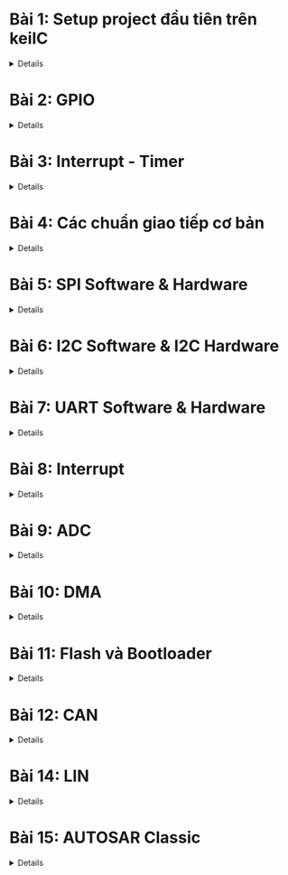 # Bài 1: Setup project đầu tiên trên keilC

<details>
<summary> Details </summary>

## 1.KeilC

<details>
<summary> Details </summary>

![KeilC](https://github.com/Fakerrrrrrrrrrr/Embedded_in_Automotive/blob/main/Images/KeilC.png)

KeilC (hay được gọi là Keil C hoặc Keil uVision) là một công cụ phát triển phần mềm tích hợp (IDE - Integrated Development Environment) được sử dụng để lập trình và phát triển phần mềm nhúng cho các vi điều khiển. KeilC được phát triển bởi công ty Keil, hiện thuộc sở hữu của ARM Holdings, và thường được sử dụng để lập trình các vi điều khiển dựa trên kiến trúc ARM, đặc biệt là các dòng vi điều khiển 8051 và ARM Cortex.

**Các thành phần chính của KeilC**:

- uVision IDE:<br>
Đây là môi trường phát triển tích hợp, cung cấp giao diện để viết mã, biên dịch chương trình, và gỡ lỗi các ứng dụng nhúng. Nó bao gồm trình biên tập mã nguồn và các công cụ khác giúp lập trình viên dễ dàng quản lý các dự án.
- C Compiler (Trình biên dịch C):<br>
KeilC cung cấp trình biên dịch ngôn ngữ lập trình C/C++, cho phép viết mã chương trình bằng ngôn ngữ C và biên dịch nó thành mã máy cho vi điều khiển.
- Assembler (Trình hợp dịch):<br>
Hỗ trợ viết mã Assembly và biên dịch mã Assembly thành mã máy. Đây là công cụ hữu ích cho các tình huống cần kiểm soát chi tiết phần cứng ở mức thấp.
- Debugger (Trình gỡ lỗi):<br>
KeilC tích hợp trình gỡ lỗi mạnh mẽ, giúp lập trình viên kiểm tra và sửa lỗi chương trình trên mô phỏng hoặc trên phần cứng thực. Trình gỡ lỗi có thể tương tác với các bo mạch thực tế để kiểm tra chương trình trên vi điều khiển.
- Simulator (Trình mô phỏng):<br>
Keil cung cấp công cụ mô phỏng, cho phép lập trình viên kiểm tra các chương trình của họ mà không cần phần cứng thực. Trình mô phỏng có thể mô phỏng các trạng thái và phản ứng của vi điều khiển.

**Các tính năng nổi bật của KeilC**:

- **Hỗ trợ nhiều vi điều khiển**: KeilC hỗ trợ nhiều dòng vi điều khiển, bao gồm các dòng 8051, ARM7, ARM Cortex-M, và các vi điều khiển khác dựa trên kiến trúc ARM.
- **Quản lý dự án**: Hỗ trợ quản lý dự án lớn, cho phép người dùng dễ dàng tổ chức mã nguồn và các tệp tin liên quan.
- **Tích hợp trình biên dịch và gỡ lỗi**: Giúp quá trình phát triển và thử nghiệm chương trình trở nên hiệu quả hơn.
- **Khả năng mô phỏng và gỡ lỗi trên phần cứng**: Đây là tính năng quan trọng giúp lập trình viên có thể kiểm tra chương trình trực tiếp trên vi điều khiển thực tế.

**Ứng dụng của KeilC**:

KeilC thường được sử dụng trong phát triển các ứng dụng nhúng, chẳng hạn như:

- Các hệ thống điều khiển thời gian thực (RTOS).
- Các ứng dụng IoT (Internet of Things) dựa trên vi điều khiển ARM.
- Các dự án phát triển phần mềm cho các thiết bị nhúng như điện thoại, máy tính bảng, hệ thống nhúng công nghiệp, thiết bị y tế, và nhiều hệ thống nhúng khác.

</details>

## 2. Blink Led PC13

<details>
<summary> Details </summary>

![BlinkLedPC13](https://github.com/Fakerrrrrrrrrrr/Embedded_in_Automotive/blob/main/Images/BlinkLedPC13.png)

Trên con vi điều khiển STM32 có các chân A0, A1, A2,... đó là các chân GPIO tổ chức thành các bộ như GPIOA, GPIOB, GPIOC,... mỗi bộ gồm 16 chân là từ chân 0 đến chân 15, các chân có nhiều chức năng, chức năng cơ bản là xuất và nhận điện áp. Ví dụ này xuất ra được điện áp để điều kiển con Led PC13.<br>

Để GPIO hoạt động được cần phải cấp xung clock để GPIO hoạt động. Con vi điều khiển sẽ hoạt động dựa trên giao động được tạo ra bởi thạch anh hay được tạo ra bởi bộ giao động nội.

PC13 có nghĩa là Port ở GPIOC thuộc chân số 13.

Hiện nay thời đại phát triển, mọi con vi điều khiển hầu hết đều có thư viện nên ít khi gặp trường hợp phải code trực tiếp trên thanh ghi. Code bằng thanh ghi chủ yếu để hiểu cách ngoại vi được cấu hình.

- APB2 được cấu hình bởi thanh ghi APB2 peripheral clock enable register (RCC_APB2ENR.)
- Bit IOPCEN điều khiển xung cấp cho GPIOC

![APB2ENR](https://github.com/Fakerrrrrrrrrrr/Embedded_in_Automotive/blob/main/Images/APB2.png)

Các bit từ 0 đến 15 sẽ chịu trách nhiệm cấu hình xung clock cho ngoại vi, bit số 4 là bit IOPCEN để cấu hình cho cái xung clock của GPIOC. Ghi IOPCEN lên 1 là đã cấp xung.

- **Cấu hình chế độ chân GPIO**

Port configuration register low (GPIOx_CRL): cấu hình cho các chân từ 0-7 trong Portx

![GPIOx_CRL](https://github.com/Fakerrrrrrrrrrr/Embedded_in_Automotive/blob/main/Images/GPIOx_CRL.png)

Port configuration register low (GPIOx_CRH): cấu hình cho các chân từ 8-15 trong Portx

![GPIOx_CRH](https://github.com/Fakerrrrrrrrrrr/Embedded_in_Automotive/blob/main/Images/GPIOx_CRH.png)

Mỗi GPIO có 16 chân, mỗi chân được quyết định bởi 4 bit, nên để đủ 16 chân thì cần 64 bit, cấu trúc vi điều khiển chỉ cần 32 bit nên phải chia đôi ra thành 2 thanh ghi CRH và CRL, GPIOx_CRL sẽ cấu hình cho chân từ 0-7, GPIOx_CRH sẽ cấu hình cho chân từ 8-15 (Thay x bằng A,B,C,...).

Ở đây dùng PC13 nên sẽ quan tâm tới CNF13 và MODE13, mỗi phần chứa 2 bit và tùy thuộc giá trị ghi vào 4 bit rw (read write).

![8-15](https://github.com/Fakerrrrrrrrrrr/Embedded_in_Automotive/blob/main/Images/8_15_leg.png)

Code điều khiển PC13 với Mode_11 và CNF_00:
```c
int main(){
  RCC->APB2ENR |= RCC_APB2ENR_IOPCEN| RCC_APB2ENR_IOPAEN;

  GPIOC->CRH |= GPIO_CRH_MODE13_0;  //MODE[1:0] = 11: Output mode, max speed 50 MHz.
  GPIOC->CRH |= GPIO_CRH_MODE13_1;
  GPIOC->CRH &= ~GPIO_CRH_CNF13_0;  //CNF13[1:0] = 00: General purpose output push-pull.
  GPIOC->CRH &= ~GPIO_CRH_CNF13_1;
  while(1){
  
  }
  return 0;
}
```

Port output data register (GPIOx_ODR).
- Gồm 16 bits (ODR0->ODR15) ứng với giá trị logic trên chân tương ứng trong Portx.

```c
int main(){
  RCC->APB2ENR |= RCC_APB2ENR_IOPCEN| RCC_APB2ENR_IOPAEN;

  GPIOC->CRH |= GPIO_CRH_MODE13_0;  //MODE[1:0] = 11: Output mode, max speed 50 MHz.
  GPIOC->CRH |= GPIO_CRH_MODE13_1;
  GPIOC->CRH &= ~GPIO_CRH_CNF13_0;  //CNF13[1:0] = 00: General purpose output push-pull.
  GPIOC->CRH &= ~GPIO_CRH_CNF13_1;
  while(1){
    GPIOC->ODR |= 1<<13;
    delay(10000000);
    GPIOC->ODR &= ~(1<<13);
    delay(10000000);
  }
  return 0;
}
```

Delay();<br>
Hàm delay được tạo bằng cách cho MCU không làm gì trong 1 khoảng thời gian bằng các vòng lặp.
```c
void delay(__IO uint32_t timedelay){
  for(int i = 0; i<timedelay; i++){}
}
```

</details>

## 3. Tổng kết & mở rộng

<details>
<summary> Details </summary>

- Việc code trên thanh ghi  giúp hiểu rõ cách hoạt động chi tiết của từng ngoại vi.
- Hiện nay các hãng sản xuất đều cung cấp bộ thư viện chuẩn cho từng MCU, trong đó các API được phát triển để người dùng dễ tiếp cận hơn.<br>
->> Nên sử dụng thư viện chuẩn để code dễ dàng hơn.

</details>

## 4. Đọc trạng thái nút nhấn để điều khiển Led.

<details>
<summary> Details </summary>

- Pin được chọn là PA0 (ODR: Output Data Register)

![Button_PA0](https://github.com/Fakerrrrrrrrrrr/Embedded_in_Automotive/blob/main/Images/Button_PA0.png)

- Lắp nút nhấn theo kiểu Pull-Up Resistor
- Cấu hình ban đầu trạng thái chân PA0 sẽ là mức 1. PA0 kiểu Input Push Pull.
- Set GPIOA_ODR lên 1. 

```c
RCC->APB2ENR |= RCC_APB2ENR_IOPAEN; //Kich hoat xung clock cap cho GPIOA
											
GPIOA->CRL &= ~GPIO_CRL_MODE0_0; 	//MODE = 00: Intput mode.
GPIOA->CRL &= ~GPIO_CRL_MODE0_1; 
GPIOA->CRL |= GPIO_CRL_CNF0_1;	 //CNF = 10: Input with pull-up / pull-down
GPIOA->CRL &= ~GPIO_CRL_CNF0_0;	       
GPIOA->ODR |= GPIO_ODR_ODR0;
```

Do cấu hình cho chân PA0 nên sẽ là CRL, MODE = 00, CNF = 10, ODR = 1 (pull-up). Thanh ghi ODR là để điều khiển xuất dữ liệu ra thanh ghi đó.

**Đọc trạng thái nhấn nút**

Thanh ghi Input Data Register (IDR):
- Nhận mức tín hiệu tại chân của Port.
- Giá trị nút nhấn tại PA0 = bit IDR0 của PortA.

```c
if( ( GPIOA->IDR & (1<<0) ) == 0 ){
     while((GPIOA->IDR & (1<<0)) == 0);
     // Do something.

     }
```

Đầu tiên nếu nhấn nút thì GPIOA->IDR sẽ bằng 0 sẽ chạy vào trong phần câu điều kiện, còn vòng lặp while để đến khi nào thả nút nhấn đó ra thì mới thực hiện câu lệnh mong muốn để tránh trường hợp thực hiện câu lệnh nhiều lần.

</details>

</details>


# Bài 2: GPIO

<details>
<summary> Details </summary>

## 1. Thư viện STM32F10x Standard Peripherals Firmware Library

<details>
<summary> Details </summary>

Thư viện STM32F10x là thư viện được phát triển cho dòng STM32. Đầy đủ driver cho tất cả các ngoại vi tiêu chuẩn. Thư viện này bao gồm các hàm, cấu trúc dữ liệu và marco được define từ trước để giúp việc cấu hình các ngoại vi đơn giản hơn mà không cần phải vào tới từng thanh ghi đọc các document để xem thanh ghi đó có chức năng gì.

Các bước cấu hình ngoại vi (GPIO)

**Cấp clock cho ngoại vi** (RCC) -> **Cấu hình ngoại vi** (CRH-CRL) -> **Sử dụng ngoại vi** (ODR-IDR)

Cấp xung clock cho GPIO: Sử dụng các API được cung cấp sẵn cho từng Bus. Các ngoại vi trên Bus được cấp xung thông qua việc truyền các tham số vào API. Vì sử dụng led PC13 nên cấp xung cho GPIOC qua Bus APB2.

**Cấp clock cho ngoại vi** :Để cấp xung cho ngoại vi ứng với Bus sẽ có 3 hàm:
```
void RCC_AHBPeriphClockCmd(uint32_t RCC_AHBPeriph, FunctionalState NewState);		//Cấp xung cho ngoại vi với Bus AHB
void RCC_APB2PeriphClockCmd(uint32_t RCC_APB2Periph, FunctionalState NewState);		//Cấp xung cho ngoại vi với Bus APB2
void RCC_APB1PeriphClockCmd(uint32_t RCC_APB1Periph, FunctionalState NewState);		//Cấp xung cho ngoại vi với Bus APB1
```

Cấu hình:
```
void RCC_Config(void){
     RCC_APB2PeriphClockCmd(RCC_APB2Periph_GPIOC, ENABLE);	//Nếu muốn dùng ngoại vi, cấp clock cho các ngoại vi đó dùng toán tử | ví dụ "RCC_APB2Periph_GPIOC| RCC_APB2Periph_GPIOA"
     RCC_APB1PeriphClockCmd(RCC_APB1Periph_TIM2, ENABLE);
}
```

**Cấu hình ngoại vi**: Để cấu hình cho GPIO ta dùng Struct GPIO_InitTypeDef, cụm từ InitTypeDef sẽ dùng chung để cấu hình cho SPI,GPIO,... để cấu hình cho nó với struct có các biến thành viên khác nhau (cũng có thể hiểu là khởi tại kiểu mặc định).<br>
Ở đây GPIO_InitTypeDef sẽ chứa các biến thành viên như là GPIO_Pin (Chọn Pin), GPIO_Mode (Chọn Mode), GPIO_Speed (Tốc độ đáp ứng).<br>
Ngoài ra thì ta có thể ghi đè biến GPIO_InitStruct nếu có cấu hình các chân tương tự, những gì liên quan đến GPIO sẽ được đưa vào 1 hàm GPIO_config. Tương tự với các ngoại vi khác đều được code như bên dưới.
```
void GPIO_config(){
	GPIO_InitTypeDef GPIO_InitStruct;
	
	GPIO_InitStruct.GPIO_Pin = GPIO_Pin_13;			//Nếu muốn dùng nhiều chân thì sử dụng toán tử OR(|) để thiết lập nhiều chân ví dụ "GPIO_Pin_13| GPIO_Pin_14| GPIO_Pin_15" lưu ý nó phải cùng chế độ và trên GPIOC, nếu muốn dùng GPIOA thì ghi đè struct tạo ra.
	GPIO_InitStruct.GPIO_Mode = GPIO_Mode_Out_PP;
	GPIO_InitStruct.GPIO_Speed = GPIO_Speed_50MHz;
	
	GPIO_Init(GPIOC, &GPIO_InitStruct);

	//PA13
	GPIO_InitStruct.GPIO_Pin = GPIO_Pin_13;
	GPIO_InitStruct.GPIO_Mode = GPIO_Mode_IN_FLOATING;
	GPIO_InitStruct.GPIO_Speed = GPIO_Speed_10MHz;

	GPIO_Init(GPIOA, &GPIO_InitStruct);
}
```

**Sử dụng GPIO**:Khi vào {}Function ở stm32f10x_gpio.c thì sẽ có các hàm để sử dụng ngoại vi.<br>
Sau đây là các hàm thông dụng:
```
//Đọc tín hiệu trên 1 chân trong GPIO được cấu hình là INPUT(ngỏ vào) tương ứng 1 bit: Tham số sẽ là GPIO với chân GPIO đó
uint8_t GPIO_ReadInputDataBit(GPIO_TypeDef* GPIOx, uint16_t GPIO_Pin);
//Đọc tín hiệu trên 16 chân trong GPIO được cấu hình là INPUT(ngỏ vào) tương ứng 16 bit: Tham số sẽ là GPIO
uint16_t GPIO_ReadInputData(GPIO_TypeDef* GPIOx);
//Đọc tín hiệu trên 1 chân trong GPIO được cấu hình là OUTPUT(ngỏ ra) tương ứng với 1 bit: Tham số sẽ là GPIO với chân GPIO đó
uint8_t GPIO_ReadOutputDataBit(GPIO_TypeDef* GPIOx, uint16_t GPIO_Pin);
//Đọc tín hiệu trên 16 chân trong GPIO được cấu hình là OUTPUT(ngỏ ra) tương ứng 16 bit: Tham số sẽ là GPIO
uint16_t GPIO_ReadOutputData(GPIO_TypeDef* GPIOx);
//Đặt 1 số chân trên GPIO về mức 1 có thể chọn nhiều chân bằng phép OR: Tham số sẽ là GPIO với chân GPIO đó
void GPIO_SetBits(GPIO_TypeDef* GPIOx, uint16_t GPIO_Pin);//0b0000….0010
//Đặt 1 số chân trên GPIO về mức 0 có thể chọn nhiều chân bằng phép OR: Tham số sẽ là GPIO với chân GPIO đó
void GPIO_ResetBits(GPIO_TypeDef* GPIOx, uint16_t GPIO_Pin);
//Hàm này cho phép ghi giá trị tùy ý lên 1 chân tương ứng 1 bit
void GPIO_WriteBit(GPIO_TypeDef* GPIOx, uint16_t GPIO_Pin, BitAction BitVal);
//Hàm này cho phép ghi giá trị tùy ý lên 16 chân tương ứng 16 bit
void GPIO_Write(GPIO_TypeDef* GPIOx, uint16_t PortVal);
```
Sử dụng hàm SetBits và ResetBits để tạo hàm blink led như bài trước.
```
while(1){
	GPIO_SetBits(GPIOC, GPIO_Pin_13); // Ghi 1 ra PC13
	delay(10000000);
	GPIO_ResetBits(GPIOC, GPIO_Pin_13);// Ghi 0 ra PC13
	delay(10000000);
}
```
Thêm 1 số ví dụ về nháy đuổi led, sẽ cấu hình cho chân 5 đến chân 8 của GPIOC. Nhìn thấy cùng chế độ với GPIO_Pin_13 nên ta có thể dùng phép OR cho tất cả các Pin.
```
GPIO_InitTypeDef GPIO_InitStructure;
GPIO_InitStructure.GPIO_Pin = GPIO_Pin_5|GPIO_Pin_6|GPIO_Pin_7|GPIO_Pin_8;
GPIO_InitStructure.GPIO_Mode = GPIO_Mode_Out_PP;
GPIO_InitStructure.GPIO_Speed = GPIO_Speed_50MHz;
	
GPIO_Init(GPIOC, &GPIO_InitStructure);
```
Hàm nháy đuổi sử dụng hàm GPIO_Write ghi cùng lúc 16 chân, loop là số lần nháy đuổi, biến Ledval để điều khiển, mỗi lần nháy đuổi thì sẽ đặt giá trị là 1 tại vị trí GPIO4 và mỗi lần lặp thì sẽ dịch sang 1 bit GPIO5->GPIO6->GPIO7->GPIO8 mỗi lần led sẽ sáng 1 chân.
```
void chaseLed(uint8_t loop){
	uint16_t Ledval;
	for(int j=0; j<loop; j++ ){
		Ledval = 0x0010;
		for(int i =0; i<4; i++)
		{
			Ledval = Ledval<<1;
			GPIO_Write(GPIOC, Ledval);
			delay(10000000);
		}
	}
}
int main(){
	while(1){
		chaseLed(3);
		break;
	}
}
```
Nếu quá nhanh thì delay không đủ, phần sau học về Timer sẽ chuẩn hơn.<br>

**Đọc trạng thái nút nhấn**: Tương tự thì ta đọc trạng thái nút nhấn dựa trên các hàm. Cấu hình 1 phân GPIOA vì chân cần sử dụng ở đây là PA0 nhận tín hiệu đầu vào (INPUT).
```
GPIO_InitTypeDef GPIO_InitStructure;
GPIO_InitStructure.GPIO_Pin = GPIO_Pin_0;
GPIO_InitStructure.GPIO_Mode = GPIO_Mode_IPU;
GPIO_InitStructure.GPIO_Speed = GPIO_Speed_50MHz;

GPIO_Init(GPIOA, &GPIO_InitStructure);
```
Kiểm tra xem PA0 có đang bằng không hay không bằng cách dùng GPIO_ReadInputDataBit so sánh với 0 hoặc Bit_RESET.
```
if(GPIO_ReadInputDataBit(GPIOA, GPIO_Pin_0)==0)
	{
		while(GPIO_ReadInputDataBit(GPIOA, GPIO_Pin_0)==0);
		//do something
		if(GPIO_ReadOutputDataBit(GPIOC, GPIO_Pin_13)){
			GPIO_ResetBits(GPIOC, GPIO_Pin_13);
		} else {
			GPIO_SetBits(GPIOC, GPIO_Pin_13);
	}
}

```

</details>

</details>

# Bài 3: Interrupt - Timer

<details>
<summary> Details </summary>

## 1. Ngắt:
Ngắt là 1 sự kiện khẩn cấp xảy ra trong hay ngoài vi điều khiển. Nó yêu cầu MCU phải dừng chương trình chính và thực thi chương trình ngắt.<br>
Trong hàm main sẽ có 1 vòng lặp while(1), khi không có gì xảy ra thì nó sẽ chạy ở trong while(1) nếu có sự kiện khẩn cấp xảy ra thì chương trình trong main sẽ lập tức dừng lại và chuyển tới thực hiện một chương trình ngắt sau khi xử lý xong nó sẽ quay lại chỗ được tạm dừng ở chương trình chính để thực hiện tiếp tục đoạn code. <br>
Ví dụ như trên chiếc xe hơi thì chương trình chính là chương trình khi xe hoạt động bình thường khi mình lái, nghe nhạc,... ví dụ trên đầu xe có cảm biến va chạm, mà xe sắp tông vào cột điện thì cảm biến va chạm nó sẽ báo cho con vi điều khiển biết xe sắp va chạm nên tạo ra 1 ngắt, thực hiện cho xe ngừng hoạt động hoặc phanh gấp or đảo lái, hoặc bung túi khí,... khi xe dừng hẳn mà cảm biến không báo nguy hiểm nữa thì xe lại chạy hoạt động lại bình thường. Hoặc khi chơi game chương trình chính window đang chạy mà nó nhận thấy nhiệt độ đang lên cao ngoài mức cho phép thì máy tính sẽ tự động tắt nguồn.<br>

Các loại ngắt thông dụng:<br>

Mỗi ngắt có 1 trình phục vụ ngắt, sẽ yêu cầu MCU thực thi lệnh tại trình phục vụ ngắt khi có ngắt xảy ra.(Thì nó là 1 hàm cố định bất cứ khi nào có ngắt tương ứng với hàm đó thì tự động gọi nó ra)<br>
Các ngắt có các địa chỉ cố định trong bộ nhớ để giữ các trình phục vụ. Các địa chỉ này gọi là vector ngắt.

|Ngắt|Cờ ngắt|Địa chỉ trình phục vụ ngắt| Độ ưu tiên ngắt|
|------|-------|--------------------------|----------------|
|Reset|-|000h|-|
|Ngắt ngoài|IE0|0003h|Lập trình được|
|Timer1|TF1|001Bh|Lập trình được|
|Ngắt truyền thông| | | |

Địa chỉ trình phục vụ ngắt (vector ngắt) chỉ là ví dụ, còn cờ ngắt đó là các bit ngắt, flag ngắt.

Ngắt reset xảy ra khi ta nhấn nút reset trên con vi điều khiển, hoặc rút nguồn điện sau đó cắm điện lại nó sẽ chạy chương trình lại từ đầu.<br>

![ProgramCounter](https://github.com/Fakerrrrrrrrrrr/Embedded_in_Automotive/blob/main/Images/Interrupt_PC.png)

Để nắm được cách hoạt động khi chương trình có ngắt thì phải biết tới Program Counter (Thanh ghi PC) thanh ghi này luôn chỉ đến lệnh tiếp theo trong chương trình. Khi chương trình nạp vào con stm32 thì từng cái lệnh hợp ngữ sẽ lưu vào từng ô nhớ vào bộ nhớ Flash của con stm32.<br>
Khi mà CPU đọc lệnh chạy thì thanh ghi PC nó sẽ trỏ vào vị trí đầu tiên (khi khởi động lên) 0xC1 rồi hàm main sẽ đi được bao nhiêu dòng code thì thanh ghi PC nó sẽ thực hiện các lệnh hợp ngữ tiếp theo ở trong vòng while(1) thì lặp lại vòng lặp mới 0xC1. Có các chương trình ngắt khác như là ngắt ngoài có vector ngắt địa chỉ sẽ được lưu tại 0xB5-B9 và 1 chương trình khác thì là 0xD3-0xD7.<br>
Ví dụ ở 0xC2 xảy ra ngắt thì CPU biết khi có ngắt xảy ra thì tạm dừng chương trình chính lại để chạy chương trình ngắt nhận diện được đây là ngắt và có vector 0xB5-B9 thì nó tạm thời đưa PC của nó tới 0xB5 sau khi chạy xong lệnh 0xC2 thì PC sẽ trỏ tới lệnh tiếp theo 0xB6 và thực hiện 0xB5 cứ thế chạy đến 0xB9 thì PC sẽ trỏ tới 0xC3 và chương trình lại tiếp tục ngay tại vị trí 0xC3 rồi chạy lại bình thường.<br>

### 1.1 Ngắt ngoài:

![ExternalInterrupt](https://github.com/Fakerrrrrrrrrrr/Embedded_in_Automotive/blob/main/Images/External_Interrupt.png)

Xảy ra khi có thay đổi điện áp trên các chân GPIO được cấu hình làm ngõ vào ngắt.<br>

Ví dụ trên thì cấu hình cho chân GPIO làm ngõ ngắt ngoài, lắp 1 nút nhấn khi nhấn nút điện áp sẽ thay đổi trên chân GPIO đó thì nó sẽ sinh ra 1 ngắt ngoài. Và có 4 kiểu ngắt ngoài. Các ngắt sẽ sinh ra khi ở các trạng thái khác nhau.

- LOW: kích hoạt ngắt liên tục khi chân ở mức thấp.
- HIGH: Kích hoạt liên tục khi chân ở mức cao.
- Rising: Kích hoạt khi trạng thái trên chân chuyển từ thấp lên cao.
- Falling: Kích hoạt khi trạng thái trên chân chuyển từ cao xuống thấp.

Thông thường chân sẽ có 2 giá trị là 1 và 0 tương ứng 3V3 và 0V

### 1.2 Ngắt Timer:

Ngắt Timer xảy ra khi trong thanh ghi đếm của timer tràn. Giá trị tràn được xác định bởi giá trị cụ thể trong thanh ghi đếm của timer. (Timer đơn giản là 1 bộ đếm, đếm lên hoặc đếm xuống sau khoảng thời gian nhất định ví dụ cấu hình sau mỗi 1ms thì nó sẽ đếm lên 1 thì thanh ghi đếm cứ sau 1ms sẽ tăng lên 1 đơn vị, thanh ghi đếm là thanh ghi đếm nhị phân, thanh ghi đếm tràn là khi giá trị nó đếm bằng với giá trị mình thiết lập cho nó (200 lần chẳng hạn) khi tràn thì sẽ tạo ra 1 ngắt Timer (Hàm ngắt cho Timer được gọi).

Vì đây là ngắt nội trong MCU(nội trong con vi điều khiển) không phụ thuộc tín hiệu bên ngoài, nên phải reset giá trị thanh ghi timer để có thể tạo được ngắt tiếp theo. Ở ví dụ uint8_t thì sẽ đếm từ 0-255 thì nó mới reset thay vì 200 nếu nó không phải là uint8_t mà là uint16_t hoặc uint32_t thì nó sẽ đếm thêm gấp mấy lần mới reset rồi mới đếm tới giá trị 200, nên để tránh xảy ra sai sót thì ta nên reset giá trị của thanh ghi đếm về 0 sau mỗi lần ngắt.

### 1.3 Ngắt truyền thông:

![Communication_Interrupt](https://github.com/Fakerrrrrrrrrrr/Embedded_in_Automotive/blob/main/Images/Communication_Interrupt.png)

Ngắt truyền thông xảy ra khi có sự kiện truyền/nhận dữ liệu giữa MCU với các thiết bị bên ngoài hay với MCU. Ngắt này sử dụng cho nhiều phương thức như Uart, SPI, I2C…v.v nhằm đảm bảo việc truyền nhận chính xác. Hầu như tất cả các giao thức hỗ trợ trên con stm32 đều có ngắt truyền thông, có nghĩa mỗi giao thức đều có ngắt riêng của nó.<Br>

Ở ví dụ trên mình sẽ có 2 con vi điều khiển nối với nhau qua 1 giao thức là UART. Thì trong vi điều khiển không phải lúc nào cũng là truyền và nhận dữ liệu (truyền qua UART) thì trong chương trình còn các công việc khác để nó làm nữa ví dụ func1, func2,... và các hàm sẽ mất thời gian để nó thực hiện. Ở MCUA và MCUB đều có func1 nhưng ở MCUA lại mất 2s để thực hiện thay vì 1s ở MCUB thì hàm nhận sẽ gọi trước hàm truyền và thực hiện xong rồi thì MCUA mới truyền dữ liệu thì dữ liệu sẽ bị mất khi MCU thực hiện nhiều công việc nếu cùng thời gian thì vô tình nó sẽ đúng. Hoặc là chỉ nhận 0.5s dữ liệu thì cũng bị mất 0.5s dữ liệu. Nên để đảm bảo khi con MCUA truyền thì con MCUB nhận thì dùng ngắt truyền thông.

Tạo ra 1 chương trình ngắt UART hoạt động khi MCUA truyền dữ liệu thì chương trình ở MCUB sẽ dừng và chuyển qua chương trình ngắt Timer, hành động này xảy ra rất là nhanh nên sẽ được coi là cùng lúc với lúc truyền dữ liệu bây giờ đơn giản ở hàm ngắt được gọi nó sẽ gọi hàm nhận.

### 1.4 Độ ưu tiên ngắt:

Độ ưu tiên ngắt là khác nhau ở các ngắt. Nó xác định ngắt nào được quyền thực thi khi nhiều ngắt xảy ra đồng thời.(Quyết định ngắt nào được thực hiện trước và ngắt nào được thực hiện sau)<br>
STM32 quy định ngắt nào có số ưu tiên càng thấp thì có quyền càng cao. Các ưu tiên ngắt có thể lập trình được.

Ví dụ trên xe ở vừa có cảm biến và chạm và vừa có cảm biến áp suất lốp. Xe đang chạy bị thủng lốp và trong lúc đó xe chuẩn bị đâm vào cột điện thì 2 cảm biến gửi cùng lúc 2 tín hiệu khẩn cấp, thì chiếc xe không biết thực hiện chương trình ngắt nào trước. Nên độ ưu tiên ngắt được sinh ra và được cài đật khác nhau ở các ngắt. Tùy thuộc vào độ khẩn cấp nào cao hơn thì sẽ cho nó độ ưu tiên cao hơn. Cái ngắt ưu tiên xử lý ngắt va chạm trước rồi mới thực hiện ngắt áp suất lốp, số ưu tiên thứ tự càng thấp thì quyền càng cao.<br>

Nên nhớ là ngắt không phải 1 cái function gọi chung nó là 1 trình phụ ngắt. ví dụ chương trình chạy từ 0x01 tới 0x03 và nó đang chạy lệnh 0x03 thì xảy ra ngắt lúc này PC đang trỏ tới 0x04 của chương trình chính thì sẽ thay đổi sang 0xD4 thì sau khi chạy xong tới 0xE2 chẳng hạn, để chương trình đang thực hiện biết được vị trí mà nó dời đi thì sẽ có 1 khái niệm gọi là Stack Pointer (cấu trúc dữ liệu Stack bình thường) thì nó sẽ được dùng để lưu các giá trị (PC) (địa chỉ) hiện tại khi chương trình nhảy sang chương trình ngắt khác và PC mới sẽ được cập nhật PC trỏ tới 0xD4 ví dụ ở tại dòng lệnh 0xD6 xảy ra ngắt PC trỏ tới 0xD7 thì nó sẽ tiếp tục lưu PC 0xD7 vào Stack Pointer và nhảy sang chương trình ngắt khác cũng như PC mới sẽ được cập nhật ở chương trình ngắt có độ ưu tiên cao hơn. Sau khi thực hiện xong chương trình ngắt tới dòng lệnh 0xB9 CPU nhận thấy chương trình ngắt sẽ kết thúc và thoát chương trình ngắt thì CPU sẽ vào Stack Pointer với cấu trúc LIFO thì 0xD7 sẽ được lấy ra cập nhật cho PC là 0xD7 và xóa phần tử đó sau đó trong Stack Pointer tiếp tục sau khi tới chương trình chính. Ở đây chỉ nói tới PC.

Trạng thái chương trình sẽ được lưu toàn bộ ở trong 1 stack riêng trong bộ nhớ stack, thực chất MCU chạy sẽ có 15 thanh ghi dùng để toán giá trị cho các biến, thì 15 thanh ghi đó chính là trạng thái chương trình khi 1 biến được dùng để tính toán sẽ thực hiện trên các thanh ghi đó, ví dụ đang tính toán lở dở ở biến a, thì toàn bộ quá trình tính toán lở dở sẽ được lưu hết vào trong bộ nhớ Stack khi chuyển đi sẽ có trạng thái hoàn toàn mới, khi nó khôi phục thì nó khôi phục lại toàn bộ trạng thái chương trình lúc đó luôn chứ không phải khôi phục PC không nên giá trị của biến đó hoàn toàn được bảo toàn (Tham khảo exception handing in stm32).

Nếu 1 ngắt có độ ưu tiên thấp hơn xảy ra trong quá trình thực hiện chương trình ngắt có độ ưu tiên cao hơn thì chương trình ngắt đó sẽ không thực hiện ngay mà nó sẽ vào trạng thái chờ (Pending) (Queue) để xử lý lần lượt hoặc nếu cài đặt cho MCU bỏ qua luôn thì nó sẽ bỏ qua luôn.

Trên là 3 ngắt chính còn về ngắt reset liên quan đến phần Boot của MCU chưa có học nên bỏ qua.

## 2. TIMER

Có thể hiểu 1 cách đơn giản: timer là 1 mạch digital logic có vai trò đếm mỗi chu kỳ clock (đếm lên hoặc đếm xuống).
Timer còn có thể hoạt động ở chế độ nhận xung clock từ các tín hiệu ngoài. Có thể là từ 1 nút nhấn, bộ đếm sẽ được tăng sau mỗi lần bấm nút (sườn lên hoặc sườn xuống tùy vào cấu hình) (cấu hình thêm). Ngoài ra còn các chế độ khác như PWM, định thời …vv.

Timer thông thường sẽ nhận xung từ CPU, MCU hoặc nhận xung từ bên ngoài. Có thể nhận từ 1 nút nhấn để tính nó là 1 xung, cứ mỗi lần có xung thì bộ đếm sẽ đếm lên 1 lần tùy cách cài đặt nó sẽ nhận xung từ CPU hay là xung bên ngoài thì nó sẽ đếm theo kiểu khác nhau. Ngoài ra còn các chế độ khác như PWM điều khiển độ rộng xung, điều khiển motor, thiết bị cũng như là dùng để định thời gian, đo thời gian,...

STM32F103 có 7 Timer nhưng có 4 Timer là sử dụng được thôi còn 3 Timer còn lại là của hệ thống 

![TIMER](https://github.com/Fakerrrrrrrrrrr/Embedded_in_Automotive/blob/main/Images/Timer.png)

Thì đây là bộ Timer hoạt động theo chu kỳ (period) nó không có set up giá trị tràn thì nó đếm tới 1 giá trị nhất định thì nó set up về 0 nên tạo ra 1 khoảng thời gian giống nhau.

### 2.1 Cấu hình Timer

Mở keilC tick vào Timer và RCC (Resolve). Timer là 1 ngoại vi giống với GPIO thì đầu tiên cần cấp clock. Struct TIM_TimeBaseInitTypeDef thì là time cơ bản, có các chế độ khác như là TIM_ICInitTypeDef, TIM_OCInitTypeDef,... học cơ bản nên chỉ cần TimeBaseInitTypeDef là được. Về Struct TimeBaseInitTypeDef sẽ có 5 biến thành viên về biến cuối cùng là TIM_RepetitionCounter thì bỏ qua vì nó là chế độ mở rộng chỉ sử dụng cho TIM1 và TIM8.<Br>
Đầu tiên ClockDivision nếu không được cấu hình mà để giá trị mặc định của hệ thống nó sẽ được cấp là 72MHz(1 giây tạo ra được 72 triệu dao động). Thì ClockDivision cho phép chia nhỏ Clock của hệ thống và cấp cho Timer, chia nhỏ hơn để cấp cho Timer. Nó sẽ gồm chia 1,2 và 4.<br>
Thứ hai Prescaler quyết định sau bao nhiêu xung clock sẽ đếm lên 1 lần (sau bao nhiêu dao động thì thanh ghi sẽ đếm lên 1 lần) //1 dao động tốn:1/72M giây, thì mỗi  1ms nó sẽ thực hiện bao nhiêu dao động. Prescaler tương trưng cho số dao động để đếm lên 1 lần Ví dụ 72 mà Clock là 72M thì 72 dao động sẽ tốn 1Microseconds.<br>
Thứ ba là Period sao bao nhiêu giá trị đếm thì nó sẽ reset lại thanh ghi, với Timer cơ bản thì không cần Period này nên đặt giá trị max cho nó để nó tự động đếm, sau này hoc sử dụng ngắt mới dùng tới nó chỉ là uint16_t nên nó sẽ chứa giá trị từ 0x0000 tới 0xFFFF(65535) nên cần phải tính toán giá trị Division với giá trị Prescaler sao cho phù hợp.<br>
Lưu ý thì do Timer đếm bắt đầu từ 0 nên sẽ trừ đi 1. Muốn nó đếm mỗi 1ms thì có thể chia 2 và gắn cho Prescaler là 3600-1. Còn Period thì 0xFFFF là số lớn nhất nó có thể chứa.<br>
Cuối cùng là Mode là xác định Mode của counter, đếm lên hoặc đếm xuống (đếm từ giá trị Period xuống 0 và ngược lại), còn lại là 3 chế độ liên quan đến căn lề giữa các bit. (Tạm thời không sử dụng)

```
void RCC_Config(){
   RCC_APB1PeriphClockCmd(RCC_APB1Periph_TIM2, ENABLE);
}
void TIM_Config(){
   TIM_TimeBaseInitTypeDef TIM_TimeBaseInitStruct;

   TIM_TimeBaseInitStruct.TIM_Prescaler = 7200-1;
   TIM_TimeBaseInitStruct.TIM_Period = 0xFFFF;
   TIM_TimeBaseInitStruct.TIM_ClockDivision = TIM_CKD_DIV1;
   TIM_TimeBaseInitStruct.TIM_CounterMode = TIM_CounterMode_Up;
   TIM_TimeBaseInit(TIM2, &TIM_TimeBaseInitStruct);
   TIM_Cmd(TIM2, ENABLE);
}
```

Tương tự GPIO thì phải gọi hàm Init ra đầu tiên là loại TIMER và con trỏ của InitTypeDef. Gọi hàm TIM_Cmd để cho TIMER hoạt động. Với cài đặt thông số cho timer trên, cấu hình timer đếm lên với mỗi 0.1ms.<br>
Vậy nên hàm delay_ms là chỉ cần lặp lại timedelay 10 lần sẽ được 1ms. Hàm TIM_SetCounter và hàm TIM_GetCounter, hàm setcounter cho phép set up các giá trị trong thanh ghi đếm (đếm từ 0), còn hàm getcounter là hàm cho phép đọc giá trị hiện tại trong thanh ghi đếm.

```
void delay_ms(uint8_t timedelay)
{
   TIM_SetCounter(TIM2,0);
   while(TIM_GetCounter(TIM2)<timedelay*10){}
}
```

</details>

# Bài 4: Các chuẩn giao tiếp cơ bản

<details>
<summary> Details </summary>


</details>

# Bài 5: SPI Software & Hardware

<details>
<summary> Details </summary>


</details>

# Bài 6: I2C Software & I2C Hardware

<details>
<summary> Details </summary>


</details>

# Bài 7: UART Software & Hardware

<details>
<summary> Details </summary>


</details>

# Bài 8: Interrupt

<details>
<summary> Details </summary>


</details>

# Bài 9: ADC

<details>
<summary> Details </summary>


</details>

# Bài 10: DMA

<details>
<summary> Details </summary>


</details>

# Bài 11: Flash và Bootloader

<details>
<summary> Details </summary>

## 1. Bộ nhớ trong vi điều khiển

<details>
<summary> Details </summary>

### 1. Bộ nhớ RAM (Random Access Memory)

**Định nghĩa**: RAM là loại bộ nhớ tạm thời, cho phép truy cập ngẫu nhiên, tức là bất kỳ ô nhớ nào cũng có thể được truy cập trực tiếp mà không cần phải truy cập qua các ô khác.

**Đặc điểm**: 
- Tốc độ đọc/ghi nhanh.
- Dữ liệu bị mất khi ngưng cấp nguồn.

**Chức năng**: 
- Sử dụng để lưu trữ dữ liệu và chương trình mà CPU đang sử dụng tại thời điểm đó.

**Phân loại**:
- DRAM (Dynamic RAM): Cần phải được làm tươi (refresh) liên tục.
- SRAM (Static RAM): Nhanh hơn DRAM và không cần làm tươi, thường được sử dụng cho cache.

### 2. Bộ nhớ Flash

**Định nghĩa**: Flash là một loại bộ nhớ không bay hơi, cho phép ghi và xóa dữ liệu theo khối.

**Đặc điểm**: 
- Tốc độ ghi chậm.
- Tốc độ đọc nhanh.
- Dữ liệu không bị mất khi ngưng cấp điện.
- Giới hạn số lần xóa/ ghi.
- Chỉ có thể ghi theo khối 2/4 byte.

**Chức năng**: 
- Thường được sử dụng trong các thiết bị lưu trữ như USB flash drives, thẻ nhớ, và ổ SSD.

**Phân loại**:
- NAND Flash: Thường được sử dụng cho lưu trữ dữ liệu.
- NOR Flash: Thường được sử dụng cho firmware.

### 3. Bộ nhớ EPROM

**Định nghĩa**: EPROM là loại bộ nhớ không bay hơi, có thể được lập trình và xóa bằng tia cực tím.

**Đặc điểm**: 
- Tốc độ ghi chậm.
- Tốc độ đọc nhanh.(Nhanh hơn EPROM nhưng chậm hơn RAM.)
- Dữ liệu không bị mất khi ngưng cấp điện.
- Giới hạn số lần xóa/ ghi.
- Chỉ có thể đọc/ghi theo từng byte.

**Chức năng**: 
- Thường được sử dụng để lưu trữ firmware hoặc các chương trình không thay đổi thường xuyên.

**Phân loại**:
- EPROM: Có thể xóa bằng tia UV.
- EEPROM (Electrically Erasable Programmable Read-Only Memory): Có thể xóa bằng điện và cho phép sửa đổi dữ liệu từng byte.

</details>

## 2. FLASH

<details>
<summary> Details </summary>

**Tính chất**:
- Trên STM32F1 không có EPROM mà chỉ được cung cấp sẵn 128/64Kb Flash.
- Được chia nhỏ thành các Page. mỗi Page có kích thước 1Kb. Tương đương với (Page 0 đến Page 127)/(Page 0 đến Page 63).
- Flash có giới hạn về số lần xóa/ghi.
- Trước khi ghi phải xóa Flash trước. Ta sẽ đưa các dữ liệu về 0xFF. Khi xóa chỉ xóa 1 Page, không thể xóa 2 Byte hoặc 4 Byte sau đó ghi dữ liệu theo khối 2/4 Byte.
- Thường được dùng để lưu chương trình. Lưu cho firmware.
- Không mất dữ liệu khi mất nguồn, có cơ chế Lock bảo vệ dữ liệu an toàn khi mất nguồn.

**Vùng nhớ**:
- Vùng nhớ chứa chương trình hệ thống sẽ từ 0x0000 0000 -> 0x0800 0000. Vùng nhớ chứa chương trình người dùng nạp sẽ từ 0x0800 0000 -> 0x0800 0600. Và từ 0x0800 0600 -> 0x0801 FFFF sẽ là vùng nhớ trống.
- Vùng nhớ phía sau từ 0x0800 0000 sẽ là trống và người dùng có thể lưu trữ dữ liệu ở vùng này.
- Thư viện Std cung cấp hàm để giao tiếp với Flash trong Module Flash. File "stm32f10x_flash.h".

**Xóa Page**:
![FlashMemoryPageErase](https://github.com/Fakerrrrrrrrrrr/Embedded_in_Automotive/blob/main/Images/XoaPageFlash.png)

Mỗi lần ghi 2bytes hoặc 4bytes, tuy nhiên mỗi lần xóa phải xóa cả Page.
Sơ đồ xóa FLash như hình:
- Đầu tiên, kiểm tra cờ LOCK của Flash, nếu Cờ này đang được bật, Flash đang ở chế độ Lock và cần phải được Unlock trước khi sử dụng. (Cơ chế bảo mật để người dùng không thể truy cấp random vào khi Lock) (Perform unlock sequence: Thực hiện chuỗi mở khóa)
- Sau khi FLash đã Unlock, cờ CR_PER được set lên 1. (PER viết tắt của Page Erase) (Enable)
- Địa chỉ của Page cần xóa được ghi vào FAR. (Ở mỗi Page đều có địa chỉ riêng, chỉ cần truyền địa chỉ vào FAR để xóa. Ghi vào thanh ghi AR: Address Register địa chỉ cần phải xóa.)
- Set bit CR_STRT lên 1 để bắt đầu quá trình xóa.
- Kiểm tra cờ BSY đợi hoàn tất quá trình xóa. (Cờ busy được viết trên thanh ghi SR:Status Register)

</details>

</details>


# Bài 12: CAN

<details>
<summary> Details </summary>

## 1. Khái niệm

<details>
<summary> Details </summary>

Controller Area Network (CAN) là giao thức giao tiếp **nối tiếp** hỗ trợ mạnh cho những hệ thống điều khiển **thời gian thực phân bố** (distrubuted realtime control system).<br>
CAN đặc biệt được ứng dụng nhiều trong ngành công nghiệp Ô tô.

Ví dụ: Hệ thống túi khí thì độ trễ cho phép là 1ms, 2ms,... Thì hệ thống này đòi hỏi thời gian thực cao sẽ sử dụng CAN. 1 hệ thống va chạm nó sẽ gửi tín hiệu qua đường CAN BUS những phần liên quan thì nó sẽ xử lý.

Các cảm biến nó sẽ được nối với 1 đường CAN BUS, và đường CAN BUS sẽ gửi tín hiệu nhận từ cảm biến cho các hệ thống để xử lý.

</details>

## 2. Mạng CAN

<details>
<summary> Details </summary>
	
![Network](https://github.com/Fakerrrrrrrrrrr/Embedded_in_Automotive/blob/main/Images/CANNetwork.png)

CAN có đường dây dẫn đơn giản gồm 2 dây CAN_H và CAN_L, tạo thành 1 Bus, các thiết bị được nối chung trên 2 dây này và gọi là node trong mạng. Ở cuối mỗi đường dây sẽ có 2 con điện trở 120Ω<br>
Sự truyền dữ liệu thực hiện nhờ tính toán vi sai trên cặp dây truyền tín hiệu, có nghĩa là chúng đo sự chênh lệch điện áp giữa CAN_H và CAN_L.

CAN chỉ có 1 BUS CAN và đường CAN BUS này sẽ có 2 dây là CAN_H và CAN_L ở cuối mỗi đường dây sẽ gồm 2 con điện trở 120 ôm thì 2 con điện trở này có nhiệm vụ là hấp thụ sóng phản xạ từ các Node gửi xuống, thì mỗi lần Node gửi tín hiệu xuống, thì tín hiệu sẽ đi theo 2 hướng tương ứng với đầu nối với đường dây nối với CAN BUS, nếu mà không có 2 con điện trở này thì nó sẽ có 1 sóng phản xạ ngược lại, sóng phản xạ này khiến cho tín hiệu của mình méo dạng hoặc bị sai lệch thông tin, vì không muốn có sóng phản xạ nào nên lắp cho đường CAN BUS ở 2 đầu 1 con tải 120 ôm, tại sao chúng ta phải sử dụng 120 ôm thì định điện trở tải phải bằng với thông số điện trở kháng đặc tính, điện trở kháng đặc tính Z0 nó sẽ được tính bằng 1 số thông số vật lý của dây CAN_H, CAN_L như vật liệu, đường kính đường dây, chiều dài đường dây, từ các thông số đó sẽ tính được điện trở kháng đặc tính và tải phải bằng với điện trở kháng đặc tính thì nó mới hấp thụ hoàn toàn sóng phản xạ bằng cách đo đạc 1 số thứ thì Z0 sẽ bằng 120 ôm, vì lý đó nên sử dụng điện trở 120 ôm cho 2 đầu tại vì truyền cho 2 đầu chứ không phải 1 đầu.

Hệ thống sẽ tương ứng với các Node và các Node sẽ có 3 phần gồm : MCU, CAN Controller, Transceiver
- MCU: Vi điều khiển sẽ xử lý gửi dữ liệu, dữ liệu được xử lý như thế nào rồi các dữ liệu sẽ tương ứng với thông tin nào, xử lý thông tin được gửi đi hoặc nhận vào.
- CAN Controller: Sẽ điều khiển quá trình hoạt động của CAN trong Node, nó sẽ giúp đẩy dữ liệu về MCU hoặc nhận dữ liệu về, xử lý lỗi
- Transceiver: Bộ dịch từ tín hiệu các điện áp từ 0-3V3 thành những tín hiệu và CAN hiểu được (CAN_H, CAN_L) thì CAN_H và CAN_L không phải là từ 0 - 3V3 nên cần có bộ Transceiver, vậy thì làm cách nào để (CAN_H, CAN_L) biết là truyền bit 0 hay bit 1 thì nó sẽ dựa vào phương pháp tính toán vi sai giữa CAN_H và CAN_L, thì nó sẽ lấy điện áp của CAN_H trừ đi điện áp của CAN_L. Thì bình thường sẽ có 2 bit 0 và 1 ở đây sẽ có 2 trạng thái "dominant" và "recessive" tương ứng với mức 0 và 1. Nếu chênh lệch điện áp lớn (lớn hơn cỡ 3V) thì tín hiệu truyền đi sẽ là dominant còn nếu chênh lệch điện áp nhỏ cỡ 1.5V thì tín hiệu truyền đi sẽ là recessive tùy vào loại CAN sử dụng, thì CAN low speed thì là CAN cơ bản, còn CAN high speed như 2.0B, F.D thì chênh lệch điện áp nó sẽ khác, ví dụ CAN_H bằng CAN_L thì nó truyền là recessive còn nếu CAN_H lớn hơn CAN_L khoảng 2V thì sẽ truyền là dominant. Đó cách nó truyền dữ liệu là lấy vi sai lấy điện áp của CAN_H trừ đi điện áp của CAN_L. Tóm lại Transceiver sẽ dịch điện áp từ 0-3V3 sẽ dịch ra thành những mức chênh lệch vi sai CAN_H trừ CAN_L bao nhiêu đó sẽ đủ cho dominant bao nhiêu đó đủ cho recessive.

Các Node sẽ mắc song song ví dụ chân Rx và Tx, thì các chân CAN_H nối với nhau và CAN_L nối với nhau tương tự như với I2C, các Node sẽ mắc song song với nhau, vậy nên khi 1 thằng nhận đi thì tất cả các thằng khác đều sẽ nhận được.


</details>

</details>


# Bài 14: LIN

<details>
<summary> Details </summary>



</details>

# Bài 15: AUTOSAR Classic

<details>
<summary> Details </summary>

1. Định nghĩa

AUTOSAR Classic là Lập trình theo 1 frame, form nhất định, những hàm Init liên quan đến ngoại vi, config các phần RCC, GPIO, TIM, SPI, CAN, UART bằng những hàm riêng lẻ, truyền CAN hoặc gọi ra cảm biến sẽ được viết thành những hàm và những hàm đó sẽ được chạy bên trong 1 vòng lặp while ở trong hàm main.

```c
#include "stm32f10x.h"

void RCC_Config();	//
void GPIO_Config();	//
void TIM_Config();	//  Hàm Init
void SPI_Config();	//
void CAN_Config();	//
void UART_Config();	//
void CAN_Transmit(uint8_t *data, uint8_t length);
void Sensor_Init();
uint32_t Sensor_Read();
uint32_t Calculate_Data(uint32_t data);

void main(){
	while(1){
		//do something
	}
}
```
Code như trên không phù hợp vì nó rất dài, rất khó để chỉnh sửa hoặc mở rộng các tính năng vậy nên nó không phù hợp để tạo ra 1 ứng dụng nhất là đối với trong lập trình automotive, các hệ thống trong xe hơi.

ECU là đơn vị phần cứng



</details>






